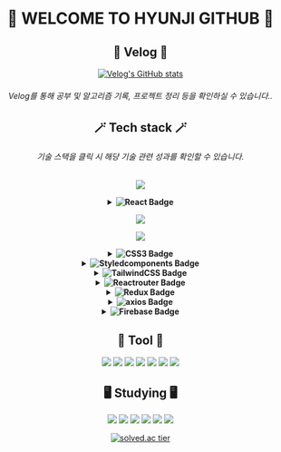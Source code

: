 <div align="center">
  
# 🍒 WELCOME TO HYUNJI GITHUB 🍒

## 📗 Velog 📗
[![Velog's GitHub stats](https://velog-readme-stats.vercel.app/api/badge?name=syub98774)](https://velog.io/@syub98774)

###### Velog를 통해 공부 및 알고리즘 기록, 프로젝트 정리 등을 확인하실 수 있습니다..

## 🪄 Tech stack 🪄
###### 기술 스택을 클릭 시 해당 기술 관련 성과를 확인할 수 있습니다.
![](https://img.shields.io/badge/Java-3766AB?style=flat-square&logo=Java&logoColor=white)

<details>
  <summary><strong><img src="https://img.shields.io/badge/React-61DAFB?style=flat-square&logo=React&logoColor=white" alt="React Badge" /></strong></summary>
  
###### 컴포넌트 기반 아키텍처를 사용하여 재사용 가능하고 유지보수가 용이한 UI를 구축할 수 있습니다.
###### useState를 통해 컴포넌트의 상태를 효율적으로 관리할 수 있습니다.
###### Intersection Observer API를 활용하여 스크롤 위치를 감지하고, 커스텀 훅을 통해 무한 스크롤 기능을 구현할 수 있습니다.

</details>

![](https://img.shields.io/badge/JavaScript-F7DF1E?style=flat-square&logo=javascript&logoColor=white)

![](https://img.shields.io/badge/HTML5-E34F26?style=flat-square&logo=html5&logoColor=white)

<details>
  <summary><strong><img src="https://img.shields.io/badge/CSS3-1572B6?style=flat-square&logo=css3&logoColor=white" alt="CSS3 Badge" /></strong></summary>

###### Flexbox 레이아웃을 사용하여 반응형 웹 디자인을 구현하고, 요소들을 간편하게 정렬 및 배치할 수 있습니다.
###### 미디어 쿼리를 사용하여 다양한 화면 크기에 맞춰 스타일을 적용하고, 반응형 디자인을 구현할 수 있습니다.

</details>

<details>
  <summary><strong><img src="https://img.shields.io/badge/styledcomponents-DB7093?style=flat-square&logo=styledcomponents&logoColor=white" alt="Styledcomponents Badge" /></strong></summary>
  
###### props를 기반으로 동적으로 스타일을 변경할 수 있습니다. 조건부 스타일링을 쉽게 구현하고, 사용자 인터페이스를 더욱 유연하게 만들 수 있습니다.
###### createGlobalStyle을 사용하여 글로벌 스타일을 정의할 수 있습니다. 기본적인 스타일 리셋과 공통 스타일을 설정하여 일관된 디자인을 유지할 수 있습니다.

</details>

<details>
  <summary><strong><img src="https://img.shields.io/badge/TailwindCSS-06B6D4?style=flat-square&logo=tailwindcss&logoColor=white" alt="TailwindCSS Badge" /></strong></summary>
  
###### 컴포넌트의 상태에 따라 Tailwind CSS 클래스를 동적으로 변경하여 상태 기반 스타일링을 구현할 수 있습니다.

</details>

<details>
  <summary><strong><img src="https://img.shields.io/badge/Reactrouter-CA4245?style=flat-square&logo=reactrouter&logoColor=white" alt="Reactrouter Badge" /></strong></summary>

###### PrivateRoute 컴포넌트를 사용하여 인증된 사용자만 특정 페이지에 접근할 수 있도록 하고, 인증되지 않은 사용자는 로그인 페이지로 리디렉션할 수 있습니다.
###### useParams을 사용하여 URL 파라미터를 통해 다양한 페이지를 렌더링할 수 있습니다.
###### useSearchParams 훅을 사용하여 URL의 쿼리 파라미터를 관리하고, React 컴포넌트의 상태로 가져올 수 있습다.
</details>

<details>
  <summary><strong><img src="https://img.shields.io/badge/Redux-764ABC?style=flat-square&logo=redux&logoColor=white" alt="Redux Badge" /></strong></summary>

###### Redux를 통해 복잡한 애플리케이션 상태를 중앙에서 효과적으로 관리할 수 있다. 여러 컴포넌트 간의 데이터 통신을 용이하게 처리하고, 상태의 일관성을 유지할 수 있습니다.
###### redux-persist를 사용하여 상태를 로컬 스토리지에 저장하여 사용자가 애플리케이션을 종료하거나 새로고침해도 이전 상태를 자동으로 복구할 수 있습니다.

</details>

<details>
  <summary><strong><img src="https://img.shields.io/badge/axios-5A29E4?style=flat-square&logo=axios&logoColor=white" alt="axios Badge" /></strong></summary>
  
###### 비동기 통신을 처리하고, 비동기 요청의 성공 및 실패 시에 적절한 처리를 구현했습니다. 사용자에게 실시간 데이터를 제공하고, 동적인 UI를 구현할 수 있었습니다.
###### Axios의 내장된 에러 처리 기능을 활용하여 API 요청 중 발생하는 에러를 체계적으로 처리했습니다. 
###### API 요청 시 필요한 인증 토큰을 설정하고 관리할 수 있습니다.
</details>

<details>
  <summary><strong><img src="https://img.shields.io/badge/firebase-FFCA28?style=flat-square&logo=firebase&logoColor=white" alt="Firebase Badge" /></strong></summary>
  
###### Cloud Functions를 이용해 외부 API를 호출하여 데이터를 받아와 Firestore에 저장할 수 있습니다.
###### Cloud Functions의 응답 헤더에 CORS 설정을 추가하여 다양한 도메인에서의 접근을 허용해줄 수 있습니다.
###### Firestore의 복수 인덱스를 이용해 다양한 쿼리 성능을 최적화할 수 있습니다.
###### 사용자가 업로드한 파일을 Firebase Storage에 안전하게 저장하고 URL을 통해 애플리케이션에서 동적으로 로드할 수 있습니다.
</details>

## 🔧 Tool 🔧
![](https://img.shields.io/badge/Git-F05032?style=flat-square&logo=git&logoColor=white)
![](https://img.shields.io/badge/Github-181717?style=flat-square&logo=github&logoColor=white)
![](https://img.shields.io/badge/VScode-007ACC?style=flat-square&logo=visualstudiocode&logoColor=white)
![](https://img.shields.io/badge/eclipse-2C2255?style=flat-square&logo=eclipseide&logoColor=white)
![](https://img.shields.io/badge/postman-FF6C37?style=flat-square&logo=postman&logoColor=white)
![](https://img.shields.io/badge/Figma-F24E1E?style=flat-square&logo=figma&logoColor=white)
![](https://img.shields.io/badge/Slack-4A154B?style=flat-square&logo=slack&logoColor=white)

## 🖥️ Studying 🖥️
![](https://img.shields.io/badge/Node.js-5FA04E?style=flat-square&logo=nodedotjs&logoColor=white)
![](https://img.shields.io/badge/ReactHookForm-EC5990?style=flat-square&logo=reacthookform&logoColor=white)
![](https://img.shields.io/badge/Next.js-000000?style=flat-square&logo=nextdotjs&logoColor=white)
![](https://img.shields.io/badge/Jest-C21325?style=flat-square&logo=jest&logoColor=white)
![](https://img.shields.io/badge/Storybook-FF4785?style=flat-square&logo=storybook&logoColor=white)
![](https://img.shields.io/badge/Sass-CC6699?style=flat-square&logo=sass&logoColor=white)

[![solved.ac tier](http://mazassumnida.wtf/api/generate_badge?boj=syub98774)](https://solved.ac/syub98774)

</div>
